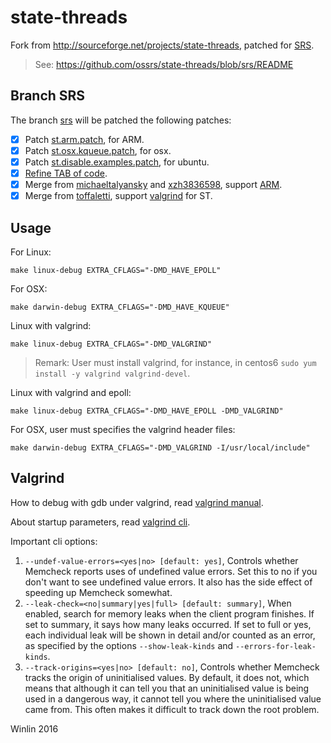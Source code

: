 state-threads
=============

Fork from http://sourceforge.net/projects/state-threads, patched for [SRS](https://github.com/ossrs/srs/tree/2.0release).

> See: https://github.com/ossrs/state-threads/blob/srs/README

## Branch SRS

The branch [srs](https://github.com/ossrs/state-threads/tree/srs) will be patched the following patches:

- [x] Patch [st.arm.patch](https://github.com/ossrs/srs/blob/2.0release/trunk/3rdparty/patches/1.st.arm.patch), for ARM.
- [x] Patch [st.osx.kqueue.patch](https://github.com/ossrs/srs/blob/2.0release/trunk/3rdparty/patches/3.st.osx.kqueue.patch), for osx.
- [x] Patch [st.disable.examples.patch](https://github.com/ossrs/srs/blob/2.0release/trunk/3rdparty/patches/4.st.disable.examples.patch), for ubuntu.
- [x] [Refine TAB of code](https://github.com/ossrs/state-threads/compare/c2001d30ca58f55d72a6cc6b9b6c70391eaf14db...d2101b26988b0e0db0aabc53ddf452068c1e2cbc).
- [x] Merge from [michaeltalyansky](https://github.com/michaeltalyansky/state-threads) and [xzh3836598](https://github.com/ossrs/state-threads/commit/9a17dec8f9c2814d93761665df7c5575a4d2d8a3), support [ARM](https://github.com/ossrs/state-threads/issues/1).
- [x] Merge from [toffaletti](https://github.com/toffaletti/state-threads), support [valgrind](https://github.com/ossrs/state-threads/issues/2) for ST.

## Usage

For Linux:

```
make linux-debug EXTRA_CFLAGS="-DMD_HAVE_EPOLL"
```

For OSX:

```
make darwin-debug EXTRA_CFLAGS="-DMD_HAVE_KQUEUE"
```

Linux with valgrind:

```
make linux-debug EXTRA_CFLAGS="-DMD_VALGRIND"
```

> Remark: User must install valgrind, for instance, in centos6 `sudo yum install -y valgrind valgrind-devel`.

Linux with valgrind and epoll:

```
make linux-debug EXTRA_CFLAGS="-DMD_HAVE_EPOLL -DMD_VALGRIND"
```

For OSX, user must specifies the valgrind header files:

```
make darwin-debug EXTRA_CFLAGS="-DMD_VALGRIND -I/usr/local/include"
```

## Valgrind

How to debug with gdb under valgrind, read [valgrind manual](http://valgrind.org/docs/manual/manual-core-adv.html#manual-core-adv.gdbserver-simple).

About startup parameters, read [valgrind cli](http://valgrind.org/docs/manual/mc-manual.html#mc-manual.options).

Important cli options:

1. `--undef-value-errors=<yes|no> [default: yes]`, Controls whether Memcheck reports uses of undefined value errors. Set this to no if you don't want to see undefined value errors. It also has the side effect of speeding up Memcheck somewhat.
1. `--leak-check=<no|summary|yes|full> [default: summary]`, When enabled, search for memory leaks when the client program finishes. If set to summary, it says how many leaks occurred. If set to full or yes, each individual leak will be shown in detail and/or counted as an error, as specified by the options `--show-leak-kinds` and `--errors-for-leak-kinds`.
1. `--track-origins=<yes|no> [default: no]`, Controls whether Memcheck tracks the origin of uninitialised values. By default, it does not, which means that although it can tell you that an uninitialised value is being used in a dangerous way, it cannot tell you where the uninitialised value came from. This often makes it difficult to track down the root problem.

Winlin 2016

